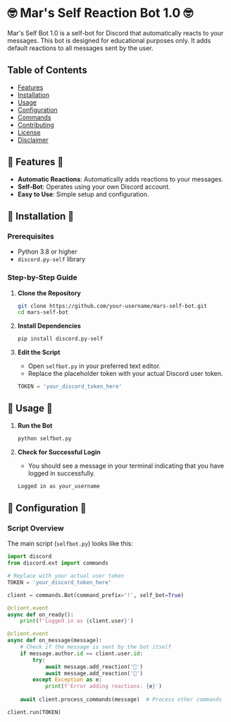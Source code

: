 # 🤓 **Mar's Self Reaction Bot 1.0** 🤓

Mar's Self Bot 1.0 is a self-bot for Discord that automatically reacts to your messages. This bot is designed for educational purposes only. It adds default reactions to all messages sent by the user.

## Table of Contents

- [Features](#features)
- [Installation](#installation)
- [Usage](#usage)
- [Configuration](#configuration)
- [Commands](#commands)
- [Contributing](#contributing)
- [License](#license)
- [Disclaimer](#disclaimer)

## 🌟 **Features** 🌟

- **Automatic Reactions**: Automatically adds reactions to your messages.
- **Self-Bot**: Operates using your own Discord account.
- **Easy to Use**: Simple setup and configuration.

## 🔧 **Installation** 🔧

### Prerequisites

- Python 3.8 or higher
- `discord.py-self` library

### Step-by-Step Guide

1. **Clone the Repository**

    ```sh
    git clone https://github.com/your-username/mars-self-bot.git
    cd mars-self-bot
    ```

2. **Install Dependencies**

    ```sh
    pip install discord.py-self
    ```

3. **Edit the Script**

    - Open `selfbot.py` in your preferred text editor.
    - Replace the placeholder token with your actual Discord user token.

    ```python
    TOKEN = 'your_discord_token_here'
    ```

## 📄 **Usage** 📄

1. **Run the Bot**

    ```sh
    python selfbot.py
    ```

2. **Check for Successful Login**

    - You should see a message in your terminal indicating that you have logged in successfully.

    ```sh
    Logged in as your_username
    ```

## 📜 **Configuration** 📜

### Script Overview

The main script (`selfbot.py`) looks like this:

```python
import discord
from discord.ext import commands

# Replace with your actual user token
TOKEN = 'your_discord_token_here'

client = commands.Bot(command_prefix='!', self_bot=True)

@client.event
async def on_ready():
    print(f'Logged in as {client.user}')

@client.event
async def on_message(message):
    # Check if the message is sent by the bot itself
    if message.author.id == client.user.id:
        try:
            await message.add_reaction('💚')
            await message.add_reaction('🍍')
        except Exception as e:
            print(f'Error adding reactions: {e}')
    
    await client.process_commands(message)  # Process other commands

client.run(TOKEN)

